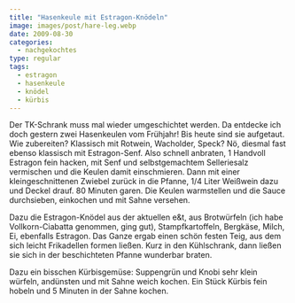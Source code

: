 ```yaml
---
title: "Hasenkeule mit Estragon-Knödeln"
image: images/post/hare-leg.webp
date: 2009-08-30
categories: 
  - nachgekochtes
type: regular
tags: 
  - estragon
  - hasenkeule
  - knödel
  - kürbis
---
```


Der TK-Schrank muss mal wieder umgeschichtet werden. Da entdecke ich doch gestern zwei Hasenkeulen vom Frühjahr! Bis heute sind sie aufgetaut. Wie zubereiten? Klassisch mit Rotwein, Wacholder, Speck? Nö, diesmal fast ebenso klassisch mit Estragon-Senf. Also schnell anbraten, 1 Handvoll Estragon fein hacken, mit Senf und selbstgemachtem Selleriesalz vermischen und die Keulen damit einschmieren. Dann mit einer kleingeschnittenen Zwiebel zurück in die Pfanne, 1/4 Liter Weißwein dazu und Deckel drauf. 80 Minuten garen. Die Keulen warmstellen und die Sauce durchsieben, einkochen und mit Sahne versehen.

Dazu die Estragon-Knödel aus der aktuellen e&t, aus Brotwürfeln (ich habe Vollkorn-Ciabatta genommen, ging gut), Stampfkartoffeln, Bergkäse, Milch, Ei, ebenfalls Estragon. Das Ganze ergab einen schön festen Teig, aus dem sich leicht Frikadellen formen ließen. Kurz in den Kühlschrank, dann ließen sie sich in der beschichteten Pfanne wunderbar braten.

Dazu ein bisschen Kürbisgemüse: Suppengrün und Knobi sehr klein würfeln, andünsten und mit Sahne weich kochen. Ein Stück Kürbis fein hobeln und 5 Minuten in der Sahne kochen.
